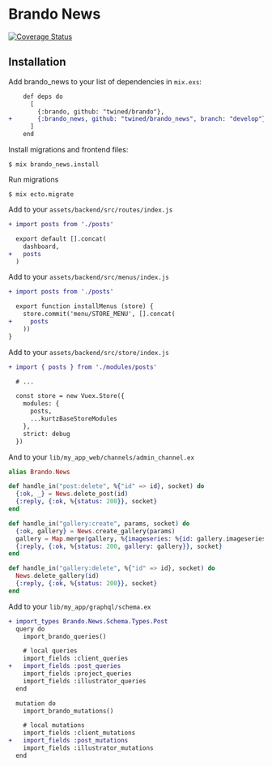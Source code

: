 # Brando News

[![Coverage Status](https://coveralls.io/repos/github/twined/brando_news/badge.svg?branch=master)](https://coveralls.io/github/twined/brando_news?branch=master)

## Installation

Add brando_news to your list of dependencies in `mix.exs`:

```diff
    def deps do
      [
        {:brando, github: "twined/brando"},
+       {:brando_news, github: "twined/brando_news", branch: "develop"}
      ]
    end
```

Install migrations and frontend files:

    $ mix brando_news.install

Run migrations

    $ mix ecto.migrate

Add to your `assets/backend/src/routes/index.js`

```diff
+ import posts from './posts'

  export default [].concat(
    dashboard,
+   posts
  )
```

Add to your `assets/backend/src/menus/index.js`

```diff
+ import posts from './posts'

  export function installMenus (store) {
    store.commit('menu/STORE_MENU', [].concat(
+     posts
    ))
}
```

Add to your `assets/backend/src/store/index.js`

```diff
+ import { posts } from './modules/posts'

  # ...

  const store = new Vuex.Store({
    modules: {
      posts,
      ...kurtzBaseStoreModules
    },
    strict: debug
  })
```

And to your `lib/my_app_web/channels/admin_channel.ex`

```elixir
alias Brando.News

def handle_in("post:delete", %{"id" => id}, socket) do
  {:ok, _} = News.delete_post(id)
  {:reply, {:ok, %{status: 200}}, socket}
end

def handle_in("gallery:create", params, socket) do
  {:ok, gallery} = News.create_gallery(params)
  gallery = Map.merge(gallery, %{imageseries: %{id: gallery.imageseries_id}, creator: nil, post: nil})
  {:reply, {:ok, %{status: 200, gallery: gallery}}, socket}
end

def handle_in("gallery:delete", %{"id" => id}, socket) do
  News.delete_gallery(id)
  {:reply, {:ok, %{status: 200}}, socket}
end

```

Add to your `lib/my_app/graphql/schema.ex`

```diff
+ import_types Brando.News.Schema.Types.Post
  query do
    import_brando_queries()

    # local queries
    import_fields :client_queries
+   import_fields :post_queries
    import_fields :project_queries
    import_fields :illustrator_queries
  end

  mutation do
    import_brando_mutations()

    # local mutations
    import_fields :client_mutations
+   import_fields :post_mutations
    import_fields :illustrator_mutations
  end
